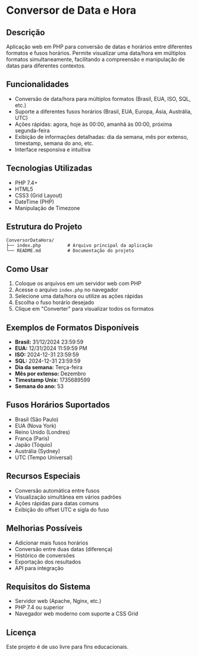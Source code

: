 # Conversor de Data e Hora

## Descrição
Aplicação web em PHP para conversão de datas e horários entre diferentes formatos e fusos horários. Permite visualizar uma data/hora em múltiplos formatos simultaneamente, facilitando a compreensão e manipulação de datas para diferentes contextos.

## Funcionalidades
- Conversão de data/hora para múltiplos formatos (Brasil, EUA, ISO, SQL, etc.)
- Suporte a diferentes fusos horários (Brasil, EUA, Europa, Ásia, Austrália, UTC)
- Ações rápidas: agora, hoje às 00:00, amanhã às 00:00, próxima segunda-feira
- Exibição de informações detalhadas: dia da semana, mês por extenso, timestamp, semana do ano, etc.
- Interface responsiva e intuitiva

## Tecnologias Utilizadas
- PHP 7.4+
- HTML5
- CSS3 (Grid Layout)
- DateTime (PHP)
- Manipulação de Timezone

## Estrutura do Projeto
```
ConversorDataHora/
├── index.php          # Arquivo principal da aplicação
└── README.md          # Documentação do projeto
```

## Como Usar
1. Coloque os arquivos em um servidor web com PHP
2. Acesse o arquivo `index.php` no navegador
3. Selecione uma data/hora ou utilize as ações rápidas
4. Escolha o fuso horário desejado
5. Clique em "Converter" para visualizar todos os formatos

## Exemplos de Formatos Disponíveis
- **Brasil:** 31/12/2024 23:59:59
- **EUA:** 12/31/2024 11:59:59 PM
- **ISO:** 2024-12-31 23:59:59
- **SQL:** 2024-12-31 23:59:59
- **Dia da semana:** Terça-feira
- **Mês por extenso:** Dezembro
- **Timestamp Unix:** 1735689599
- **Semana do ano:** 53

## Fusos Horários Suportados
- Brasil (São Paulo)
- EUA (Nova York)
- Reino Unido (Londres)
- França (Paris)
- Japão (Tóquio)
- Austrália (Sydney)
- UTC (Tempo Universal)

## Recursos Especiais
- Conversão automática entre fusos
- Visualização simultânea em vários padrões
- Ações rápidas para datas comuns
- Exibição do offset UTC e sigla do fuso

## Melhorias Possíveis
- Adicionar mais fusos horários
- Conversão entre duas datas (diferença)
- Histórico de conversões
- Exportação dos resultados
- API para integração

## Requisitos do Sistema
- Servidor web (Apache, Nginx, etc.)
- PHP 7.4 ou superior
- Navegador web moderno com suporte a CSS Grid

## Licença
Este projeto é de uso livre para fins educacionais. 